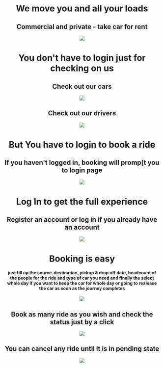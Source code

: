 <h1 align='Center'> We move you and all your loads </h1>
<h2 align='Center'> Commercial and private - take car for rent </h2>
<p align="center">
  <img src="https://drive.google.com/uc?export=view&id=1SRI3TU3yHTtUOA3IOP2cFG-hfAYNAMqB">
</p>
<h1 align='Center'> You don't have to login just for checking on us </h1>
<h2 align='Center'> Check out our cars </h2>
<p align="center">
  <img src="https://drive.google.com/uc?export=view&id=10A3sBn231Pa02UY0K9s1IJMJQ-A7VScj">
</p>
<h2 align='Center'> Check out our drivers </h2>
<p align="center">
  <img src="https://drive.google.com/uc?export=view&id=1MNeMN34uN0Ka2oyyTjC7fa_YUdrYPDZx">
</p>
<h1 align='Center'> But You have to login to book a ride </h1>
<h2 align='Center'> If you haven't logged in, booking will promp[t you to login page </h2>
<p align="center">
  <img src="https://drive.google.com/uc?export=view&id=11I4iWZJiimffIN5vwABc9P1C1L4NRPIO">
</p>

<h1 align='Center'> Log In to get the full experience </h1>
<h2 align='Center'> Register an account or log in if you already have an account </h2>
<p align="center">
  <img src="https://drive.google.com/uc?export=view&id=1Yj8hs7BnRYdJIQy5PCbCHmk6omVU7Fkf">
</p>
<h1 align='Center'> Booking is easy </h1>
<h4 align='Center'> just fill up the source-destination, pickup & drop off date, headcount of the people for the ride and type of car you need and finally the select whole day if you want to keep the car for whole day or going to realease the car as soon as the journey completes</h4>
<p align="center">
  <img src="https://drive.google.com/uc?export=view&id=1D6UI8LvSTWv-ZTEubowKWhuQbKUUO6xW">
</p>
<h2 align='Center'> Book as many ride as you wish and check the status just by a click </h2>
<p align="center">
  <img src="https://drive.google.com/uc?export=view&id=1zJL-b2LuGYu8KtPi8SaIUj04Nbe3oi34">
</p>
<h2 align='Center'> You can cancel any ride until it is in pending state </h2>
<p align="center">
  <img src="https://drive.google.com/uc?export=view&id=1hXa2yAurUqy1BlxTQihhGWdFchhvp5MI">
</p>
